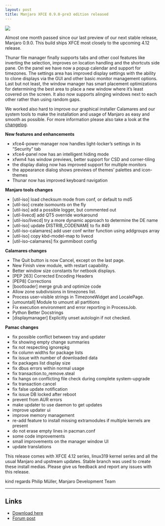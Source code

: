 ```yaml
---
layout: post
title: Manjaro XFCE 0.9.0-pre3 edition released
---
```


<img src="{{ site.baseurl }}/images/manjaro-xfce-090-pre3.jpg">

Almost one month passed since our last preview of our next stable release, Manjaro 0.9.0. This build ships XFCE most closely to the upcoming 4.12 release. 

Thunar file manager finally supports tabs and other cool features like inverting the selection, improves on location handling and the shortcuts side pane. On the panel we have now a popup calendar and support for timezones. The settings area has improved display settings with the ability to clone displays via the GUI and other basic monitor management options. Last but not least, the window manager has smart placement optimizations for determining the best area to place a new window where it’s least covered on the screen. It also now supports alinging windows next to each other rather than using random gaps.

We worked also hard to improve our graphical installer Calamares and our system tools to make the installation and usage of Manjaro as easy and smooth as possible. For more information please also take a look at the [changelog](http://sourceforge.net/projects/manjarotest/files/0.9.0/xfce/0.9.0-pre3/manjaro-xfce-0.9.0-pre3-change.log).

**New features and enhancements**

 - xfce4-power-manager now handles light-locker’s settings in its “Security” tab
 - xfce4-panel now has an intelligent hiding mode
 - xfwm4 has window previews, better support for CSD and corner-tiling
 - the display dialog now has improved support for multiple monitors
 - the appearance dialog shows previews of themes’ palettes and icon-themes
 - Thunar now has improved keyboard navigation

**Manjaro tools changes**

 - [util-iso] load checksum mode from conf, or default to md5
 - [util-iso] create isomounts on the fly
 - [util-iso] add a possible logger, but commented out
 - [util-livecd] add QT5 override workaround
 - [util-iso/livecd] try a more dynamic approach to determine the DE name
 - [util-iso] update DISTRIB_CODENAME to fix #49 
 - [util-iso-calamares] add user conf writer function using addgroups array
 - [util-iso] copy kbd-model-map to livecd
 - [util-iso-calamares] fix gummiboot config

**Calamares changes**

 - The Quit button is now Cancel, except on the last page.
 - New Finish view module, with restart capability.
 - Better window size constants for netbook displays.
 - [PEP 263] Corrected Encoding Headers 
 - [PEP8] Corrections
 - [bootloader] merge grub and optimize code
 - Allow zone subdivisions in timezones list.
 - Process user-visible strings in TimezoneWidget and LocalePage.
 - [umountall] Module to umount all partitions 
 - Fix execution environment and error reporting in ProcessJob.
 - Python Better Docstrings
 - [displaymanager] Explicitly unset autologin if not checked.

**Pamac changes**

 - fix possible conflict between tray and updater
 - fix showing empty change summaries
 - fix not respecting ignorepkg
 - fix column widths for package lists
 - fix issue with number of downloaded data
 - fix packages list display size
 - fix dbus errors within normal usage
 - fix transaction.to_remove.steal
 - fix hangs on conflicting file check during complete system-upgrade
 - fix transaction cancel
 - fix false update notification
 - fix issue DB locked after reboot
 - prevent from AUR errors
 - make updater to use daemon to get updates
 - improve updater ui
 - improve memory management
 - re-add feature to install missing extramodules if multiple kernels are present
 - do not erase empty lines in pacman.conf
 - some code improvements
 - small improvements on the manager window UI
 - update translations

This release comes with XFCE 4.12 series, linux319 kernel series and all the usual Manjaro and upstream updates. Stable branch was used to create these install medias. Please give us feedback and report any issues with this release.

kind regards
Philip Müller, Manjaro Development Team

----

## Links

* [Download here](http://sourceforge.net/projects/manjarotest/files/0.9.0/xfce/0.9.0-pre3/)
* [Forum post](https://forum.manjaro.org/index.php?topic=20924.0)
